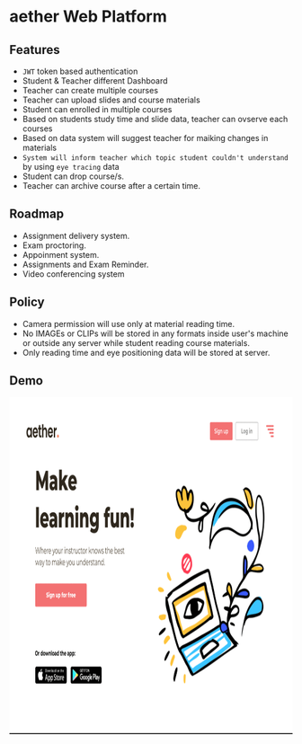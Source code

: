 # aether Web Platform


## Features
- `JWT` token based authentication
- Student & Teacher different Dashboard
- Teacher can create multiple courses
- Teacher can upload slides and course materials
- Student can enrolled in multiple courses
- Based on students study time and slide data, teacher can ovserve each courses
- Based on data system will suggest teacher for maiking changes in materials
- `System will inform teacher which topic student couldn't understand` by using `eye tracing` data
- Student can drop course/s.
- Teacher can archive course after a certain time. 

## Roadmap
- Assignment delivery system.
- Exam proctoring.
- Appoinment system.
- Assignments and Exam Reminder.
- Video conferencing system 

## Policy
- Camera permission will use only at material reading time.
- No IMAGEs or CLIPs will be stored in any formats inside user's machine or outside any server while student reading course materials.
- Only reading time and eye positioning data will be stored at server.

## Demo
 <img height=600 src="../../assets/demo_student.gif"/>
